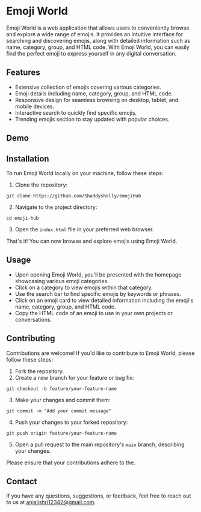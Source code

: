 <h1>Emoji World</h1>


<p>Emoji World is a web application that allows users to conveniently browse and explore a wide range of emojis. It provides an intuitive interface for searching and discovering emojis, along with detailed information such as name, category, group, and HTML code. With Emoji World, you can easily find the perfect emoji to express yourself in any digital conversation.</p>

<h2>Features</h2>

<ul>
  <li>Extensive collection of emojis covering various categories.</li>
  <li>Emoji details including name, category, group, and HTML code.</li>
  <li>Responsive design for seamless browsing on desktop, tablet, and mobile devices.</li>
  <li>Interactive search to quickly find specific emojis.</li>
  <li>Trending emojis section to stay updated with popular choices.</li>
</ul>

<h2>Demo</h2>

<h2>Installation</h2>
<p>To run Emoji World locally on your machine, follow these steps:</p>

<ol>
  <li>Clone the repository:</li>
</ol>

<pre><code>git clone https://github.com/Shaddyshelly/emojiHub</code></pre>

<ol start="2">
  <li>Navigate to the project directory:</li>
</ol>

<pre><code>cd emoji-hub</code></pre>

<ol start="3">
  <li>Open the <code>index.html</code> file in your preferred web browser.</li>
</ol>

<p>That's it! You can now browse and explore emojis using Emoji World.</p>

<h2>Usage</h2>

<ul>
  <li>Upon opening Emoji World, you'll be presented with the homepage showcasing various emoji categories.</li>
  <li>Click on a category to view emojis within that category.</li>
  <li>Use the search bar to find specific emojis by keywords or phrases.</li>
  <li>Click on an emoji card to view detailed information including the emoji's name, category, group, and HTML code.</li>
  <li>Copy the HTML code of an emoji to use in your own projects or conversations.</li>
</ul>

<h2>Contributing</h2>

<p>Contributions are welcome! If you'd like to contribute to Emoji World, please follow these steps:</p>

<ol>
  <li>Fork the repository.</li>
  <li>Create a new branch for your feature or bug fix:</li>
</ol>

<pre><code>git checkout -b feature/your-feature-name</code></pre>

<ol start="3">
  <li>Make your changes and commit them:</li>
</ol>

<pre><code>git commit -m "Add your commit message"</code></pre>

<ol start="4">
  <li>Push your changes to your forked repository:</li>
</ol>

<pre><code>git push origin feature/your-feature-name</code></pre>

<ol start="5">
  <li>Open a pull request to the main repository's <code>main</code> branch, describing your changes.</li>
</ol>

<p>Please ensure that your contributions adhere to the.</p>

<h2>Contact</h2>

<p>If you have any questions, suggestions, or feedback, feel free to reach out to us at <a href="mailto:anjalishri12342@gmail.com">anjalishri12342@gmail.com</a>.</p>
